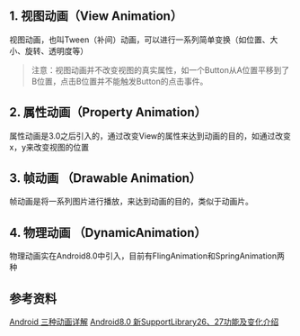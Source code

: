 ## 1. 视图动画（View Animation）
视图动画，也叫Tween（补间）动画，可以进行一系列简单变换（如位置、大小、旋转、透明度等）
> 注意：视图动画并不改变视图的真实属性，如一个Button从A位置平移到了B位置，点击B位置并不能触发Button的点击事件。

## 2. 属性动画（Property Animation）
属性动画是3.0之后引入的，通过改变View的属性来达到动画的目的，如通过改变x，y来改变视图的位置
## 3. 帧动画 （Drawable Animation）
帧动画是将一系列图片进行播放，来达到动画的目的，类似于动画片。

## 4. 物理动画 （DynamicAnimation）
物理动画实在Android8.0中引入，目前有FlingAnimation和SpringAnimation两种

## 参考资料
[Android 三种动画详解](https://www.cnblogs.com/ldq2016/p/5407061.html)
[Android8.0 新SupportLibrary26、27功能及变化介绍](https://juejin.im/post/5a3b9de2f265da43085e336b)